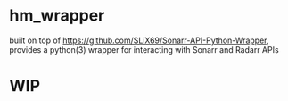 # hm_wrapper
built on top of https://github.com/SLiX69/Sonarr-API-Python-Wrapper, provides a python(3) wrapper for interacting with Sonarr and Radarr APIs

# WIP
